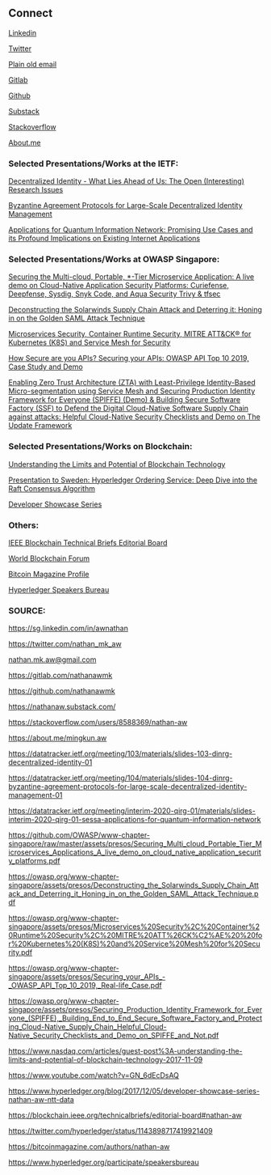 ## Connect

[Linkedin](https://sg.linkedin.com/in/awnathan)

[Twitter](https://twitter.com/nathan_mk_aw)

[Plain old email](mailto:nathan.mk.aw@gmail.com)

[Gitlab](https://gitlab.com/nathanawmk)

[Github](https://nathanawmk.github.io/)

[Substack](https://nathanaw.substack.com/)

[Stackoverflow](https://stackoverflow.com/users/8588369/nathan-aw)

[About.me](https://about.me/mingkun.aw)

### Selected Presentations/Works at the IETF:

[Decentralized Identity - What Lies Ahead of Us: The Open (Interesting) Research Issues](https://datatracker.ietf.org/meeting/103/materials/slides-103-dinrg-decentralized-identity-01)

[Byzantine Agreement Protocols for Large-Scale Decentralized Identity Management](https://datatracker.ietf.org/meeting/104/materials/slides-104-dinrg-byzantine-agreement-protocols-for-large-scale-decentralized-identity-management-01)

[Applications for Quantum Information Network: Promising Use Cases and its Profound Implications on Existing Internet Applications](https://datatracker.ietf.org/meeting/interim-2020-qirg-01/materials/slides-interim-2020-qirg-01-sessa-applications-for-quantum-information-network)

### Selected Presentations/Works at OWASP Singapore:

[Securing the Multi-cloud, Portable, *-Tier Microservice Application: A live demo on Cloud-Native Application Security Platforms: Curiefense, Deepfense, Sysdig, Snyk Code, and
Aqua Security Trivy & tfsec](https://github.com/OWASP/www-chapter-singapore/raw/master/assets/presos/Securing_Multi_cloud_Portable_Tier_Microservices_Applications_A_live_demo_on_cloud_native_application_security_platforms.pdf)

[Deconstructing the Solarwinds Supply Chain Attack and Deterring it: Honing in on the Golden SAML Attack Technique](https://owasp.org/www-chapter-singapore/assets/presos/Deconstructing_the_Solarwinds_Supply_Chain_Attack_and_Deterring_it_Honing_in_on_the_Golden_SAML_Attack_Technique.pdf)

[Microservices Security, Container Runtime Security, MITRE ATT&CK® for Kubernetes (K8S) and Service Mesh for Security](https://owasp.org/www-chapter-singapore/assets/presos/Microservices%20Security%2C%20Container%20Runtime%20Security%2C%20MITRE%20ATT%26CK%C2%AE%20%20for%20Kubernetes%20(K8S)%20and%20Service%20Mesh%20for%20Security.pdf)

[How Secure are you APIs? Securing your APIs: OWASP API Top 10 2019, Case Study and Demo](https://owasp.org/www-chapter-singapore/assets/presos/Securing_your_APIs_-_OWASP_API_Top_10_2019,_Real-life_Case.pdf)

[Enabling Zero Trust Architecture (ZTA) with Least-Privilege Identity-Based Micro-segmentation using Service Mesh and Securing Production Identity Framework for Everyone (SPIFFE) (Demo) & Building Secure Software Factory (SSF) to Defend the Digital Cloud-Native Software Supply Chain against attacks: Helpful Cloud-Native Security Checklists and Demo on The Update Framework](https://owasp.org/www-chapter-singapore/assets/presos/Securing_Production_Identity_Framework_for_Everyone_(SPIFFE),_Building_End_to_End_Secure_Software_Factory_and_Protecting_Cloud-Native_Supply_Chain_Helpful_Cloud-Native_Security_Checklists_and_Demo_on_SPIFFE_and_Not.pdf)


### Selected Presentations/Works on Blockchain:

[Understanding the Limits and Potential of Blockchain Technology](https://www.nasdaq.com/articles/guest-post%3A-understanding-the-limits-and-potential-of-blockchain-technology-2017-11-09)

[Presentation to Sweden: Hyperledger Ordering Service: Deep Dive into the Raft Consensus Algorithm](https://www.youtube.com/watch?v=GN_6dEcDsAQ)

[Developer Showcase Series](https://www.hyperledger.org/blog/2017/12/05/developer-showcase-series-nathan-aw-ntt-data)

### Others: 

[IEEE Blockchain Technical Briefs Editorial Board](https://blockchain.ieee.org/technicalbriefs/editorial-board#nathan-aw)

[World Blockchain Forum](https://twitter.com/hyperledger/status/1143898717419921409)

[Bitcoin Magazine Profile](https://bitcoinmagazine.com/authors/nathan-aw)

[Hyperledger Speakers Bureau](https://www.hyperledger.org/participate/speakersbureau)

### SOURCE: 

https://sg.linkedin.com/in/awnathan

https://twitter.com/nathan_mk_aw

nathan.mk.aw@gmail.com

https://gitlab.com/nathanawmk

https://github.com/nathanawmk

https://nathanaw.substack.com/

https://stackoverflow.com/users/8588369/nathan-aw

https://about.me/mingkun.aw

https://datatracker.ietf.org/meeting/103/materials/slides-103-dinrg-decentralized-identity-01

https://datatracker.ietf.org/meeting/104/materials/slides-104-dinrg-byzantine-agreement-protocols-for-large-scale-decentralized-identity-management-01

https://datatracker.ietf.org/meeting/interim-2020-qirg-01/materials/slides-interim-2020-qirg-01-sessa-applications-for-quantum-information-network

https://github.com/OWASP/www-chapter-singapore/raw/master/assets/presos/Securing_Multi_cloud_Portable_Tier_Microservices_Applications_A_live_demo_on_cloud_native_application_security_platforms.pdf

https://owasp.org/www-chapter-singapore/assets/presos/Deconstructing_the_Solarwinds_Supply_Chain_Attack_and_Deterring_it_Honing_in_on_the_Golden_SAML_Attack_Technique.pdf

https://owasp.org/www-chapter-singapore/assets/presos/Microservices%20Security%2C%20Container%20Runtime%20Security%2C%20MITRE%20ATT%26CK%C2%AE%20%20for%20Kubernetes%20(K8S)%20and%20Service%20Mesh%20for%20Security.pdf

https://owasp.org/www-chapter-singapore/assets/presos/Securing_your_APIs_-_OWASP_API_Top_10_2019,_Real-life_Case.pdf

https://owasp.org/www-chapter-singapore/assets/presos/Securing_Production_Identity_Framework_for_Everyone_(SPIFFE),_Building_End_to_End_Secure_Software_Factory_and_Protecting_Cloud-Native_Supply_Chain_Helpful_Cloud-Native_Security_Checklists_and_Demo_on_SPIFFE_and_Not.pdf

https://www.nasdaq.com/articles/guest-post%3A-understanding-the-limits-and-potential-of-blockchain-technology-2017-11-09

https://www.youtube.com/watch?v=GN_6dEcDsAQ

https://www.hyperledger.org/blog/2017/12/05/developer-showcase-series-nathan-aw-ntt-data

https://blockchain.ieee.org/technicalbriefs/editorial-board#nathan-aw

https://twitter.com/hyperledger/status/1143898717419921409

https://bitcoinmagazine.com/authors/nathan-aw

https://www.hyperledger.org/participate/speakersbureau
